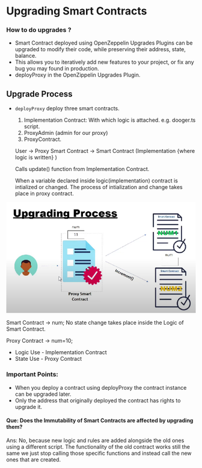 # Upgrading Smart Contracts

### How to do upgrades ?

- Smart Contract deployed using OpenZeppelin Upgrades Plugins can be upgraded to modify their code, while preserving their address, state, balance.
- This allows you to iteratively add new features to your project, or fix any bug you may found in production.
- deployProxy in the OpenZippelin Upgrades Plugin.

## Upgrade Process

- `deployProxy` deploy three smart contracts.

  1. Implementation Contract: With which logic is attached. e.g. dooger.ts script.
  2. ProxyAdmin (admin for our proxy)
  3. ProxyContract.

  User -> Proxy Smart Contract -> Smart Contract (Implementation {where logic is written} )

  Calls update() function from Implementation Contract.

  When a variable declared inside logic(implementation) contract is intialized or changed. The process of intialization and change takes place in proxy contract.

![](./src/assets/upgrading_process.png)

Smart Contract -> num; No state change takes place inside the Logic of Smart Contract.

Proxy Contract -> num=10;

- Logic Use - Implementation Contract
- State Use - Proxy Contract

### Important Points:

- When you deploy a contract using deployProxy the contract instance can be upgraded later.
- Only the address that originally deployed the contract has rights to upgrade it.

#### Que: Does the Immutability of Smart Contracts are affected by upgrading them?

Ans: No, because new logic and rules are added alongside the old ones using a different script. The functionality of the old contract works still the same we just stop calling those specific functions and instead call the new ones that are created.
